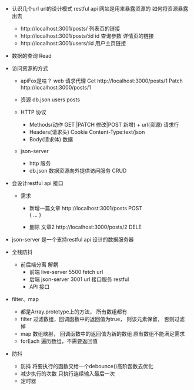 - 认识几个url
    url的设计模式 restful api
    网站是用来暴露资源的 如何将资源暴露出去 
    - http://localhost:3001/posts/ 列表页的链接
    - http://localhost:3001/posts/:id  id 查询参数 详情页的链接
    - http://localhost:3001/users/:id 用户主页链接

- 数据的查询 Read  
- 访问资源的方式
  - apiFox是啥？  web 请求代理
    Get http://localhost:3000/posts/1
    Patch http://localhost:3000/posts/1
  - 资源 db.json users posts
  - HTTP 协议
    - Methods(动作 GET |PATCH 修改|POST 新增) + url(资源)  请求行
    - Headers(请求头)  Cookie  Content-Type:text/json
    - Body(请求体)  数据

  - json-server
    - http 服务
    - db.json 数据资源向外提供访问服务 CRUD

- 会设计restful api 接口
  - 需求
    - 新增一篇文章
      http://localhost:3001/posts  POST  
      {
        ...
      }

    - 删除 文章2
      http://localhost:3000/posts/2 DELE

- json-server 是一个支持restful api 设计的数据服务器
  

- 全栈防抖
  - 前后端分离  解耦
    - 前端 live-server 5500
      fetch url 
    - 后端 json-server 3001
      url 接口服务 restful
    - API 接口

- filter、map
  - 都是Array.prototype上的方法， 所有数组都有
  - filter 过滤数组，回调函数中的返回值为true， 则该元素保留， 否则过滤掉
  - map 数组映射， 回调函数中的返回值为新的数组  原有数组不能满足需求
  - forEach 遍历数组，不需要返回值

- 防抖
  - 防抖  将要执行的函数交给一个debounce()高阶函数去优化
  - 减少执行的次数 只执行连续输入最后一次
  - 定时器 